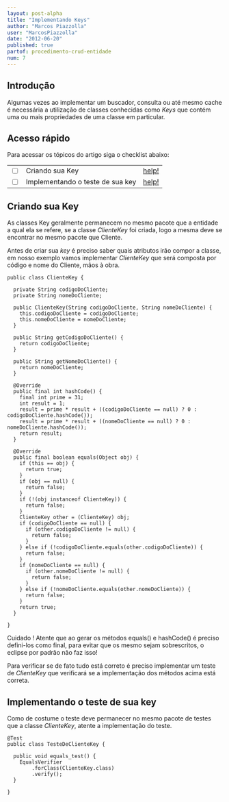 ```yaml
---
layout: post-alpha
title: "Implementando Keys"
author: "Marcos Piazzolla"
user: "MarcosPiazzolla"
date: "2012-06-20"
published: true
partof: procedimento-crud-entidade
num: 7
---
```


## Introdução

Algumas vezes ao implementar um buscador, consulta ou até mesmo cache é necessária a utilização de
classes conhecidas como _Keys_ que contém uma ou mais propriedades de uma classe em particular.

## Acesso rápido

Para acessar os tópicos do artigo siga o checklist abaixo:

<table class="table table-bordered">
  <tr>
    <td class="tac col2em">
      <a id="topo_0_0"><input type="checkbox" /></a>
    </td>
    <td>
      Criando sua Key
    </td>
    <td>
      <a href="#0_0">help!</a>
    </td>    
  </tr>
  <tr>
    <td class="tac col2em">
      <a id="topo_0_1"><input type="checkbox" /></a>
    </td>
    <td>
      Implementando o teste de sua key
    </td>
    <td>
      <a href="#0_1">help!</a>
    </td>
  </tr>
</table>

## <a id="0_0"> </a> Criando sua Key 

As classes Key geralmente permanecem no mesmo pacote que a entidade a qual ela se refere, se a
classe _ClienteKey_ foi criada, logo a mesma deve se encontrar no mesmo pacote que Cliente.

Antes de criar sua _key_ é preciso saber quais atributos irão compor a classe, em nosso exemplo
vamos implementar _ClienteKey_ que será composta por código e nome do Cliente, mãos à obra.

    public class ClienteKey {
      
      private String codigoDoCliente;
      private String nomeDoCliente;
      
      public ClienteKey(String codigoDoCliente, String nomeDoCliente) {
        this.codigoDoCliente = codigoDoCliente;
        this.nomeDoCliente = nomeDoCliente;
      }
      
	  public String getCodigoDoCliente() {
	    return codigoDoCliente;
	  }
	  
	  public String getNomeDoCliente() {
	    return nomeDoCliente;
	  }

	  @Override
	  public final int hashCode() {
	    final int prime = 31;
	    int result = 1;
	    result = prime * result + ((codigoDoCliente == null) ? 0 : codigoDoCliente.hashCode());
	    result = prime * result + ((nomeDoCliente == null) ? 0 : nomeDoCliente.hashCode());
	    return result;
	  }
	
	  @Override
	  public final boolean equals(Object obj) {
	    if (this == obj) {
	      return true;
	    }
	    if (obj == null) {
	      return false;
	    }
	    if (!(obj instanceof ClienteKey)) {
	      return false;
	    }
	    ClienteKey other = (ClienteKey) obj;
	    if (codigoDoCliente == null) {
	      if (other.codigoDoCliente != null) {
	        return false;
	      }
	    } else if (!codigoDoCliente.equals(other.codigoDoCliente)) {
	      return false;
	    }
	    if (nomeDoCliente == null) {
	      if (other.nomeDoCliente != null) {
	        return false;
	      }
	    } else if (!nomeDoCliente.equals(other.nomeDoCliente)) {
	      return false;
	    }
	    return true;
	  }
      
    }

<div class="alert alert info">
Cuidado ! Atente que ao gerar os métodos equals() e hashCode() é preciso defini-los como final, 
para evitar que os mesmo sejam sobrescritos, o eclipse por padrão não faz isso!
</div>

Para verificar se de fato tudo está correto é preciso implementar um teste de _ClienteKey_ que
verificará se a implementação dos métodos acima está correta.

## <a id="0_1"> </a> Implementando o teste de sua key

Como de costume o teste deve permanecer no mesmo pacote de testes que a classe _ClienteKey_, atente a
implementação do teste.

	@Test
	public class TesteDeClienteKey {
	
	  public void equals_test() {
	    EqualsVerifier
	        .forClass(ClienteKey.class)
	        .verify();
	  }
	
	}
